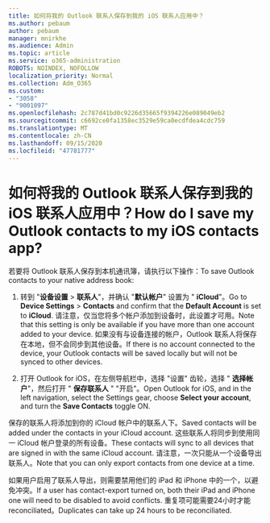 ```yaml
---
title: 如何将我的 Outlook 联系人保存到我的 iOS 联系人应用中？
ms.author: pebaum
author: pebaum
manager: mnirkhe
ms.audience: Admin
ms.topic: article
ms.service: o365-administration
ROBOTS: NOINDEX, NOFOLLOW
localization_priority: Normal
ms.collection: Adm_O365
ms.custom:
- "3058"
- "9001097"
ms.openlocfilehash: 2c787d41bd0c9226d35665f9394226e089049eb2
ms.sourcegitcommit: c6692ce0fa1358ec3529e59ca0ecdfdea4cdc759
ms.translationtype: MT
ms.contentlocale: zh-CN
ms.lasthandoff: 09/15/2020
ms.locfileid: "47781777"
---
```

# <a name="how-do-i-save-my-outlook-contacts-to-my-ios-contacts-app"></a><span data-ttu-id="3cb56-102">如何将我的 Outlook 联系人保存到我的 iOS 联系人应用中？</span><span class="sxs-lookup"><span data-stu-id="3cb56-102">How do I save my Outlook contacts to my iOS contacts app?</span></span>

<span data-ttu-id="3cb56-103">若要将 Outlook 联系人保存到本机通讯簿，请执行以下操作：</span><span class="sxs-lookup"><span data-stu-id="3cb56-103">To save Outlook contacts to your native address book:</span></span>
 
1. <span data-ttu-id="3cb56-104">转到 "**设备设置**  >  **联系人**"，并确认 "**默认帐户**" 设置为 " **iCloud**"。</span><span class="sxs-lookup"><span data-stu-id="3cb56-104">Go to **Device Settings** > **Contacts** and confirm that the **Default Account** is set to **iCloud**.</span></span> <span data-ttu-id="3cb56-105">请注意，仅当您将多个帐户添加到设备时，此设置才可用。</span><span class="sxs-lookup"><span data-stu-id="3cb56-105">Note that this setting is only be available if you have more than one account added to your device.</span></span> <span data-ttu-id="3cb56-106">如果没有与设备连接的帐户，Outlook 联系人将保存在本地，但不会同步到其他设备。</span><span class="sxs-lookup"><span data-stu-id="3cb56-106">If there is no account connected to the device, your Outlook contacts will be saved locally but will not be synced to other devices.</span></span>
 
2. <span data-ttu-id="3cb56-107">打开 Outlook for iOS，在左侧导航栏中，选择 "设置" 齿轮，选择 " **选择帐户**"，然后打开 " **保存联系人** " "开启"。</span><span class="sxs-lookup"><span data-stu-id="3cb56-107">Open Outlook for iOS, and in the left navigation, select the Settings gear, choose **Select your account**, and turn the **Save Contacts** toggle ON.</span></span>
 
<span data-ttu-id="3cb56-108">保存的联系人将添加到你的 iCloud 帐户中的联系人下。</span><span class="sxs-lookup"><span data-stu-id="3cb56-108">Saved contacts will be added under the contacts in your iCloud account.</span></span> <span data-ttu-id="3cb56-109">这些联系人将同步到使用同一 iCloud 帐户登录的所有设备。</span><span class="sxs-lookup"><span data-stu-id="3cb56-109">These contacts will sync to all devices that are signed in with the same iCloud account.</span></span> <span data-ttu-id="3cb56-110">请注意，一次只能从一个设备导出联系人。</span><span class="sxs-lookup"><span data-stu-id="3cb56-110">Note that you can only export contacts from one device at a time.</span></span>
 
<span data-ttu-id="3cb56-111">如果用户启用了联系人导出，则需要禁用他们的 iPad 和 iPhone 中的一个，以避免冲突。</span><span class="sxs-lookup"><span data-stu-id="3cb56-111">If a user has contact-export turned on, both their iPad and iPhone one will need to be disabled to avoid conflicts.</span></span> <span data-ttu-id="3cb56-112">重复项可能需要24小时才能 reconciliated。</span><span class="sxs-lookup"><span data-stu-id="3cb56-112">Duplicates can take up 24 hours to be reconciliated.</span></span>